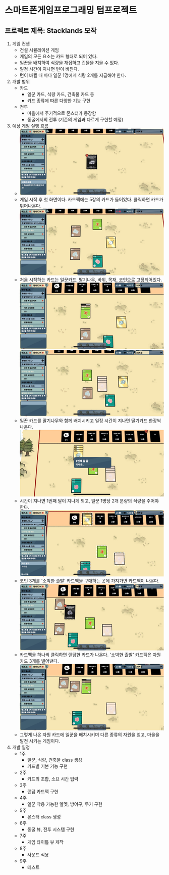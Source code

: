 # 스마트폰게임프로그래밍 텀프로젝트
## 프로젝트 제목: Stacklands 모작
1. 게임 컨셉
	- 건설 시뮬레이션 게임
	- 게임의 모든 요소는 카드 형태로 되어 있다.
	- 일꾼을 배치하여 식량을 채집하고 건물을 지을 수 있다.
	- 일정 시간이 지나면 턴이 바뀐다.
	- 턴이 바뀔 때 마다 일꾼 1명에게 식량 2개를 지급해야 한다.
2. 개발 범위
	- 카드
		- 일꾼 카드, 식량 카드, 건축물 카드 등
		- 카드 종류에 따른 다양한 기능 구현
	- 전투
		- 마을에서 주기적으로 몬스터가 등장함
		- 동굴에서의 전투 (기존의 게임과 다르게 구현할 예정)
3. 예상 게임 실행 흐름
	- ![img0](0.jpg)
	- 게임 시작 후 첫 화면이다. 카드팩에는 5장의 카드가 들어있다. 클릭하면 카드가 튀어나온다.
	![img1](1.jpg)
	- 처음 시작하는 카드는 일꾼카드, 딸기나무, 바위, 목재, 코인으로 고정되어있다.
	![img2](2.jpg)
	![img3](3.jpg)
	- 일꾼 카드를 딸기나무와 함께 배치시키고 일정 시간이 지나면 딸기카드 한장씩 나온다.
	![img6](6.jpg)
	- 시간이 지나면 1번째 달이 지나게 되고, 일꾼 1명당 2개 분량의 식량을 주어야 한다.
	![img7](7.jpg)
	- 코인 3개를 '소박한 출발' 카드팩을 구매하는 곳에 가져가면 카드팩이 나온다.
	![img8](8.jpg)
	- 카드팩을 하나씩 클릭하면 랜덤한 카드가 나온다. '소박한 출발' 카드팩은 자원 카드 3개를 뱉어낸다.
	![img9](9.jpg)
	- 그렇게 나온 자원 카드에 일꾼을 배치시키며 다른 종류의 자원을 얻고, 마을을 발전 시키는 게임이다.
4. 개발 일정
	- 1주
		- 일꾼, 식량, 건축물 class 생성
		- 카드별 기본 기능 구현
	- 2주
		- 카드의 조합, 소요 시간 입력
	- 3주
		- 랜덤 카드팩 구현
	- 4주
		- 일꾼 착용 가능한 헬멧, 방어구, 무기 구현
	- 5주
		- 몬스터 class 생성
	- 6주
		- 동굴 뷰, 전투 시스템 구현
	- 7주
		- 게임 타이틀 뷰 제작
	- 8주
		- 사운드 적용
	- 9주
		- 테스트 